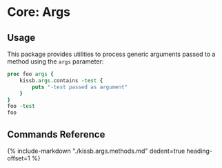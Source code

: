 # Core: Args


## Usage


This package provides utilities to process generic arguments passed to a method using the `args` parameter:

```tcl
proc foo args {
    kissb.args.contains -test {
        puts "-test passed as argument"
    }
}
foo -test
foo
```



## Commands Reference

{%
    include-markdown "./kissb.args.methods.md"
    dedent=true
    heading-offset=1
%}
